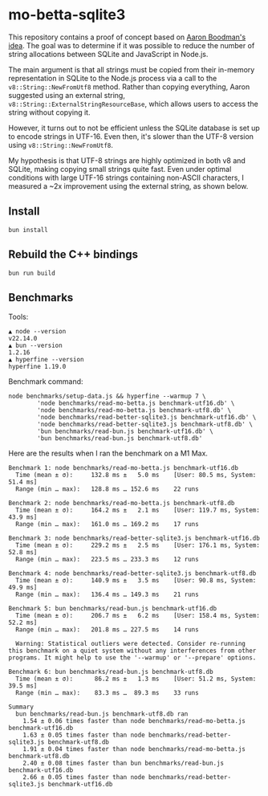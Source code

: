 # mo-betta-sqlite3

This repository contains a proof of concept based on [Aaron Boodman's idea](https://x.com/aboodman/status/1929621162679730291).
The goal was to determine if it was possible to reduce the number of string allocations between SQLite and JavaScript in Node.js.

The main argument is that all strings must be copied from their in-memory representation in SQLite to the Node.js process via a call to the `v8::String::NewFromUtf8` method. Rather than copying everything, Aaron suggested using an external string, `v8::String::ExternalStringResourceBase`, which allows users to access the string without copying it.

However, it turns out to not be efficient unless the SQLite database is set up to encode strings in UTF-16. Even then, it's slower than the UTF-8 version using `v8::String::NewFromUtf8`.

My hypothesis is that UTF-8 strings are highly optimized in both v8 and SQLite, making copying small strings quite fast.
Even under optimal conditions with large UTF-16 strings containing non-ASCII characters, I measured a ~2x improvement using the external string, as shown below.

## Install

```
bun install
```

## Rebuild the C++ bindings

```
bun run build
```

## Benchmarks

Tools:

```
▲ node --version
v22.14.0
▲ bun --version
1.2.16
▲ hyperfine --version
hyperfine 1.19.0
```

Benchmark command:

```
node benchmarks/setup-data.js && hyperfine --warmup 7 \
        'node benchmarks/read-mo-betta.js benchmark-utf16.db' \
        'node benchmarks/read-mo-betta.js benchmark-utf8.db' \
        'node benchmarks/read-better-sqlite3.js benchmark-utf16.db' \
        'node benchmarks/read-better-sqlite3.js benchmark-utf8.db' \
        'bun benchmarks/read-bun.js benchmark-utf16.db' \
        'bun benchmarks/read-bun.js benchmark-utf8.db'
```

Here are the results when I ran the benchmark on a M1 Max.

```
Benchmark 1: node benchmarks/read-mo-betta.js benchmark-utf16.db
  Time (mean ± σ):     132.8 ms ±   5.0 ms    [User: 80.5 ms, System: 51.4 ms]
  Range (min … max):   128.8 ms … 152.6 ms    22 runs

Benchmark 2: node benchmarks/read-mo-betta.js benchmark-utf8.db
  Time (mean ± σ):     164.2 ms ±   2.1 ms    [User: 119.7 ms, System: 43.9 ms]
  Range (min … max):   161.0 ms … 169.2 ms    17 runs

Benchmark 3: node benchmarks/read-better-sqlite3.js benchmark-utf16.db
  Time (mean ± σ):     229.2 ms ±   2.5 ms    [User: 176.1 ms, System: 52.8 ms]
  Range (min … max):   223.5 ms … 233.3 ms    12 runs

Benchmark 4: node benchmarks/read-better-sqlite3.js benchmark-utf8.db
  Time (mean ± σ):     140.9 ms ±   3.5 ms    [User: 90.8 ms, System: 49.9 ms]
  Range (min … max):   136.4 ms … 149.3 ms    21 runs

Benchmark 5: bun benchmarks/read-bun.js benchmark-utf16.db
  Time (mean ± σ):     206.7 ms ±   6.2 ms    [User: 158.4 ms, System: 52.2 ms]
  Range (min … max):   201.8 ms … 227.5 ms    14 runs

  Warning: Statistical outliers were detected. Consider re-running this benchmark on a quiet system without any interferences from other programs. It might help to use the '--warmup' or '--prepare' options.

Benchmark 6: bun benchmarks/read-bun.js benchmark-utf8.db
  Time (mean ± σ):      86.2 ms ±   1.3 ms    [User: 51.2 ms, System: 39.5 ms]
  Range (min … max):    83.3 ms …  89.3 ms    33 runs

Summary
  bun benchmarks/read-bun.js benchmark-utf8.db ran
    1.54 ± 0.06 times faster than node benchmarks/read-mo-betta.js benchmark-utf16.db
    1.63 ± 0.05 times faster than node benchmarks/read-better-sqlite3.js benchmark-utf8.db
    1.91 ± 0.04 times faster than node benchmarks/read-mo-betta.js benchmark-utf8.db
    2.40 ± 0.08 times faster than bun benchmarks/read-bun.js benchmark-utf16.db
    2.66 ± 0.05 times faster than node benchmarks/read-better-sqlite3.js benchmark-utf16.db
```
